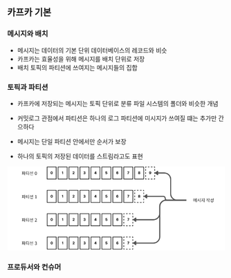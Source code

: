 ## 카프카 기본

### 메시지와 배치

- 메시지는 데이터의 기본 단위 데이터베이스의 레코드와 비슷
- 카프카는 효율성을 위해 메시지를 배치 단위로 저장 
- 배치 토픽의 파티션에 쓰여지는 메시지들의 집합

### 토픽과 파티션

- 카프카에 저장되는 메시지는 토픽 단위로 분류 파일 시스템의 폴더와 비슷한 개념

- 커밋로그 관점에서 파티션은 하나의 로그 파티션에 미시지가 쓰여질 떄는 추가만 간으하다

- 메시지는 단일 파티션 안에서만 순서가 보장

- 하나의 토픽의 저장된 데이터를 스트림라고도 표현

  

![0](../images/카프카_기본용어/0.png)

### 프로듀서와 컨슈머

